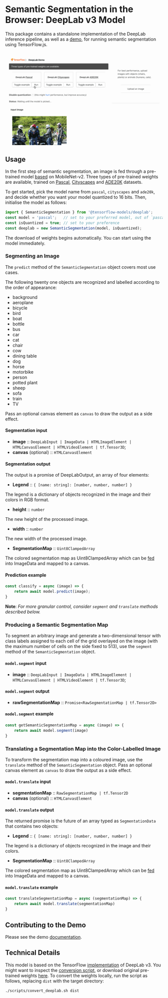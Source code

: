 # Semantic Segmentation in the Browser: DeepLab v3 Model

This package contains a standalone implementation of the DeepLab inference pipeline, as well as a [demo](./demo), for running semantic segmentation using TensorFlow.js.

![DeepLab Demo](./docs/deeplab-demo.gif)

## Usage

In the first step of semantic segmentation, an image is fed through a pre-trained model [based](https://github.com/tensorflow/models/blob/master/research/deeplab/g3doc/model_zoo.md) on MobileNet-v2. Three types of pre-trained weights are available, trained on [Pascal](http://host.robots.ox.ac.uk/pascal/VOC/), [Cityscapes](https://www.cityscapes-dataset.com) and [ADE20K](https://groups.csail.mit.edu/vision/datasets/ADE20K/) datasets.

To get started, pick the model name from `pascal`, `cityscapes` and `ade20k`, and decide whether you want your model quantized to 16 bits. Then, initialise the model as follows:

```typescript
import { SemanticSegmentation } from '@tensorflow-models/deeplab';
const model = 'pascal';   // set to your preferred model, out of `pascal`, `cityscapes` and `ade20k`
const isQuantized = true; // set to your preference
const deeplab = new SemanticSegmentation(model, isQuantized);
```

The download of weights begins automatically. You can start using the model immediately.

### Segmenting an Image

The `predict` method of the `SemanticSegmentation` object covers most use cases.

The following twenty one objects are recognized and labelled according to the order of appearance:

* background
* aeroplane
* bicycle
* bird
* boat
* bottle
* bus
* car
* cat
* chair
* cow
* dining table
* dog
* horse
* motorbike
* person
* potted plant
* sheep
* sofa
* train
* TV

Pass an optional canvas element as `canvas` to draw the output as a side effect.

#### Segmentation input

* **image** :: `DeepLabInput | ImageData | HTMLImageElement | HTMLCanvasElement | HTMLVideoElement | tf.Tensor3D`;
* **canvas** (optional) :: `HTMLCanvasElement`

#### Segmentation output

The output is a promise of DeepLabOutput, an array of four elements:

* **Legend** :: `{ [name: string]: [number, number, number] }`

The legend is a dictionary of objects recognized in the image and their colors in RGB format.

* **height** :: `number`

The new height of the processed image.

* **width** :: `number`

The new width of the processed image.

* **SegmentationMap** :: `Uint8ClampedArray`

The colored segmentation map as Uint8ClampedArray which can be [fed](https://developer.mozilla.org/en-US/docs/Web/API/Canvas_API/Tutorial/Pixel_manipulation_with_canvas) into ImageData and mapped to a canvas.

#### Prediction example

```typescript
const classify = async (image) => {
    return await model.predict(image);
}
```

**Note**: *For more granular control, consider `segment` and `translate` methods described below.*

### Producing a Semantic Segmentation Map

To segment an arbitrary image and generate a two-dimensional tensor with class labels assigned to each cell of the grid overlayed on the image (with the maximum number of cells on the side fixed to 513), use the `segment` method of the `SemanticSegmentation` object.

#### `model.segment` input

* **image** :: `DeepLabInput | ImageData | HTMLImageElement | HTMLCanvasElement | HTMLVideoElement | tf.Tensor3D`;

#### `model.segment` output

* **rawSegmentationMap** :: `Promise<RawSegmentationMap | tf.Tensor2D>`

#### `model.segment` example

```javascript
const getSemanticSegmentationMap = async (image) => {
    return await model.segment(image)
}
```

### Translating a Segmentation Map into the Color-Labelled Image

To transform the segmentation map into a coloured image, use the `translate` method of the `SemanticSegmentation` object. Pass an optional canvas element as `canvas` to draw the output as a side effect.

#### `model.translate` input

* **segmentationMap** :: `RawSegmentationMap | tf.Tensor2D`
* **canvas** (optional) :: `HTMLCanvasElement`

#### `model.translate` output

The returned promise is the future of an array typed as `SegmentationData` that contains two objects:

* **Legend** :: `{ [name: string]: [number, number, number] }`

The legend is a dictionary of objects recognized in the image and their colors.

* **SegmentationMap** :: `Uint8ClampedArray`

The colored segmentation map as Uint8ClampedArray which can be [fed](https://developer.mozilla.org/en-US/docs/Web/API/Canvas_API/Tutorial/Pixel_manipulation_with_canvas) into ImageData and mapped to a canvas.

#### `model.translate` example

```javascript
const translateSegmentationMap = async (segmentationMap) => {
    return await model.translate(segmentationMap)
}
```

## Contributing to the Demo

Please see the demo [documentation](./demo/README.md).

## Technical Details

This model is based on the TensorFlow [implementation](https://github.com/tensorflow/models/tree/master/research/deeplab) of DeepLab v3. You might want to inspect the [conversion script](./scripts/convert_deeplab.sh), or download original pre-trained weights [here](https://github.com/tensorflow/models/blob/master/research/deeplab/g3doc/model_zoo.md). To convert the weights locally, run the script as follows, replacing `dist` with the target directory:

```bash
./scripts/convert_deeplab.sh dist
```
